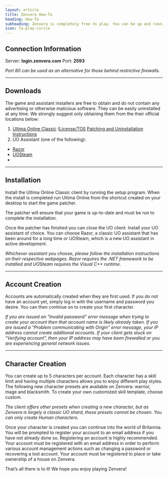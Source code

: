 ```yaml
---
layout: article
title: Zenvera How-To
heading: How-To
subheading: Zenvera is completely free to play. You can be up and running in just a few minutes by following the simple instructions below.
icon: fa-play-circle
---
```

## Connection Information

Server: __login.zenvera.com__ Port: __2593__

_Port 80 can be used as an alternative for those behind restrictive firewalls._

***

## Downloads

The game and assistant installers are free to obtain and do not contain any advertising or otherwise malicious software. They can be easily uninstalled at any time. We strongly suggest only obtaining them from the their official locations below:

1. [Ultima Online Classic](http://www.uo.com/Client-Download) ([License/TOS](https://help.ea.com/article/uo-terms-of-service) [Patching and Uninstallation Instructions](https://help.ea.com/article/patching-ultima-online)
2. UO Assistant (one of the following):
  * [Razor](https://github.com/msturgill/razor/releases/latest)
  * [UOSteam](http://uosteam.com)
  * 

***

## Installation

Install the Ultima Online Classic client by running the setup program. When the install is completed run Ultima Online from the shortcut created on your desktop to start the game patcher.

The patcher will ensure that your game is up-to-date and must be run to complete the installation.

Once the patcher has finished you can close the UO client. Install your UO assistant of choice. You can choose Razor, a classic UO assistant that has been around for a long time or UOSteam, which is a new UO assistant in active development.

_Whichever assistant you choose, please follow the installation instructions on their respective webpages. Razor requires the .NET framework to be installed and UOSteam requires the Visual C++ runtime._

***

## Account Creation

Accounts are automatically created when they are first used. If you do not have an account yet, simply log in with the username and password you desire. You can then continue on to create your first character.

_If you are issued an “Invalid password” error message when trying to create your account then that account name is likely already taken. If you are issued a “Problem communicating with Origin” error message, your IP address cannot create additional accounts. If your client gets stuck on “Verifying account”, then your IP address may have been firewalled or you are experiencing general network issues._

***

## Character Creation

You can create up to 5 characters per account. Each character has a skill limit and having multiple characters allows you to enjoy different play styles. The following new character presets are available on Zenvera: warrior, mage and blacksmith. To create your own customized skill template, choose custom.

_The client offers other presets when creating a new character, but as Zenvera is largely a classic UO shard, these presets cannot be chosen. You can only create Human characters._

Once your character is created you can continue into the world of Britannia. You will be prompted to register your account to an email address if you have not already done so. Registering an account is highly recommended. Your account must be registered with an email address in order to perform various account management actions such as changing a password or recovering a lost account. Your account must be registered to place or take ownership of a house on Zenvera.

That’s all there is to it! We hope you enjoy playing Zenvera!